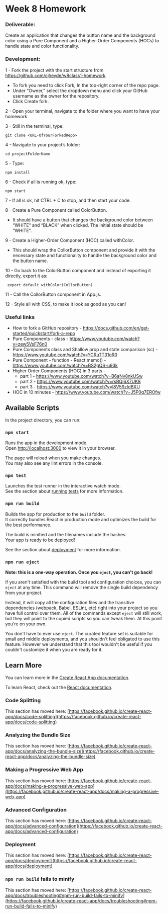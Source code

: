 # Week 8 Homework

### Deliverable: 
Create an application that changes the button name and the background color using a Pure Component and  a Higher-Order Components (HOCs) to handle state and color functionality. 

### Development:
1 - Fork the project with the start structure from https://github.com/cjheyde/w8class1-homework
- To fork you need to click Fork, In the top-right corner of the repo page.
- Under "Owner," select the dropdown menu and click your GitHub username as the owner for the repository.
- Click Create fork.

2 - Open your terminal, navigate to the folder where you want to have your homework

3 - Still in the terminal, type: 

    git clone <URL-OfYourForkedRepo> 

4 - Navigate to your project’s folder: 

    cd projectFolderName

5 - Type: 
    
    npm install

6 - Check if all is running ok, type: 

    npm start 

7 - If all is ok, hit CTRL + C to stop, and then start your code.

8 - Create a Pure Component called ColorButton. 
- It should have a button that changes the background color between “WHITE“ and “BLACK” when clicked. The initial state should be “WHITE”.

9 - Create a Higher-Order Component (HOC) called withColor. 
- This should wrap the CollorButton component and provide it with the necessary state and functionality to handle the background color and the button name.

10 - Go back to the ColorButton component and instead of exporting it directly, export it as:
    
     export default withColor(CollorButton)

11 - Call the CollorButton component in App.js.

12 - Style all with CSS, to make it look as good as you can! 

### Useful links
- How to fork a GitHub repository - https://docs.github.com/en/get-started/quickstart/fork-a-repo 
- Pure Components - class - https://www.youtube.com/watch?v=zew5VsF76n0
- Pure Components class and Shallow prop and state comparison (sc) - https://www.youtube.com/watch?v=YCRuTT31qR0 
- Pure Component - function - React.memo() - https://www.youtube.com/watch?v=BS2gQS-u93k
- Higher Order Components (HOC)  in 3 parts -	
    - part 1 - https://www.youtube.com/watch?v=B6aNv8nkUSw 
    - part 2 - https://www.youtube.com/watch?v=rsBQj6X7UK8 
    - part 3 -  https://www.youtube.com/watch?v=l8V59zIdBXU 
- HOC in 10 minutes - https://www.youtube.com/watch?v=J5P0q7EROfw 


## Available Scripts

In the project directory, you can run:

### `npm start`

Runs the app in the development mode.\
Open [http://localhost:3000](http://localhost:3000) to view it in your browser.

The page will reload when you make changes.\
You may also see any lint errors in the console.

### `npm test`

Launches the test runner in the interactive watch mode.\
See the section about [running tests](https://facebook.github.io/create-react-app/docs/running-tests) for more information.

### `npm run build`

Builds the app for production to the `build` folder.\
It correctly bundles React in production mode and optimizes the build for the best performance.

The build is minified and the filenames include the hashes.\
Your app is ready to be deployed!

See the section about [deployment](https://facebook.github.io/create-react-app/docs/deployment) for more information.

### `npm run eject`

**Note: this is a one-way operation. Once you `eject`, you can't go back!**

If you aren't satisfied with the build tool and configuration choices, you can `eject` at any time. This command will remove the single build dependency from your project.

Instead, it will copy all the configuration files and the transitive dependencies (webpack, Babel, ESLint, etc) right into your project so you have full control over them. All of the commands except `eject` will still work, but they will point to the copied scripts so you can tweak them. At this point you're on your own.

You don't have to ever use `eject`. The curated feature set is suitable for small and middle deployments, and you shouldn't feel obligated to use this feature. However we understand that this tool wouldn't be useful if you couldn't customize it when you are ready for it.

## Learn More

You can learn more in the [Create React App documentation](https://facebook.github.io/create-react-app/docs/getting-started).

To learn React, check out the [React documentation](https://reactjs.org/).

### Code Splitting

This section has moved here: [https://facebook.github.io/create-react-app/docs/code-splitting](https://facebook.github.io/create-react-app/docs/code-splitting)

### Analyzing the Bundle Size

This section has moved here: [https://facebook.github.io/create-react-app/docs/analyzing-the-bundle-size](https://facebook.github.io/create-react-app/docs/analyzing-the-bundle-size)

### Making a Progressive Web App

This section has moved here: [https://facebook.github.io/create-react-app/docs/making-a-progressive-web-app](https://facebook.github.io/create-react-app/docs/making-a-progressive-web-app)

### Advanced Configuration

This section has moved here: [https://facebook.github.io/create-react-app/docs/advanced-configuration](https://facebook.github.io/create-react-app/docs/advanced-configuration)

### Deployment

This section has moved here: [https://facebook.github.io/create-react-app/docs/deployment](https://facebook.github.io/create-react-app/docs/deployment)

### `npm run build` fails to minify

This section has moved here: [https://facebook.github.io/create-react-app/docs/troubleshooting#npm-run-build-fails-to-minify](https://facebook.github.io/create-react-app/docs/troubleshooting#npm-run-build-fails-to-minify)
